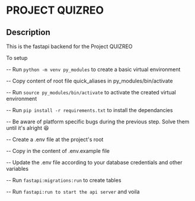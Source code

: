 

# PROJECT QUIZREO

## Description

This is the fastapi backend for the Project QUIZREO

To setup 

-- Run `python -m venv py_modules` to create a basic virtual environment

-- Copy content of root file quick_aliases in py_modules/bin/activate

-- Run `source py_modules/bin/activate` to activate the created virtual environment

-- Run `pip install -r requirements.txt` to install the dependancies

-- Be aware of platform specific bugs during the previous step. Solve them until it's alright 😆️

-- Create a .env file at the project's root

-- Copy in the content of .env.example file 

-- Update the .env file according to your database credentials and other variables

-- Run `fastapi:migrations:run` to create tables

-- Run `fastapi:run to start the api server` and voila
